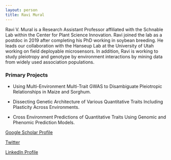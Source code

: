 ```yaml
---
layout: person
title: Ravi Mural
---
```


Ravi V. Mural is a Research Assistant Professor affiliated with the Schnable Lab within the Center for Plant Science Innovation. Ravi joined the lab as a postdoc in 2019 after completing his PhD working in soybean breeding. He leads our collaboration with the Hanseup Lab at the University of Utah working on field deployable microsensors. In addition, Ravi is working to study pleiotropy and genotype by environment interactions by mining data from widely used association populations.  

### Primary Projects

* Using Multi-Environment Multi-Trait GWAS to Disambiguate Pleiotropic Relationships in Maize and Sorghum.

* Dissecting Genetic Architecture of Various Quantitative Traits Including Plasticity Across Environments.

* Cross Environment Predictions of Quantitative Traits Using Genomic and Phenomic Prediction Models.

[Google Scholar Profile](https://scholar.google.com/citations?user=5NlUnZ0AAAAJ)

[Twitter](https://twitter.com/ravi_mural)

[LinkedIn Profile](https://www.linkedin.com/in/ravi-mural/)
